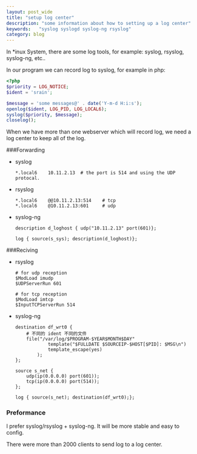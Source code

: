 ```yaml
---
layout: post_wide
title: "setup log center"
description: "some information about how to setting up a log center"
keywords:   "syslog syslogd syslog-ng rsyslog"
category: blog
---
```


In *inux System, there are some log tools, for example: syslog, rsyslog, syslog-ng, etc..

In our program we can record log to syslog, for example in php:

```php
<?php
$priority = LOG_NOTICE;
$ident = 'srain';

$message = 'some messages@' . date('Y-m-d H:i:s');
openlog($ident, LOG_PID, LOG_LOCAL6);
syslog($priority, $message);
closelog();
```

When we have more than one webserver which will record log, we need a log center to keep all of the log.


###Forwarding 

* syslog

    ```
    *.local6    10.11.2.13  # the port is 514 and using the UDP protocal.
    ```

* rsyslog

    ```
    *.local6    @@10.11.2.13:514    # tcp
    *.local6    @10.11.2.13:601     # udp
    ```

* syslog-ng

    ```
    description d_loghost { udp("10.11.2.13" port(601)};

    log { source(s_sys); description(d_loghost)};
    ```

###Reciving

*   rsyslog

    ```
    # for udp reception
    $ModLoad imudp
    $UDPServerRun 601
    
    # for tcp reception
    $ModLoad imtcp
    $InputTCPServerRun 514
    ```

*   syslog-ng

    ```
    destination df_wrt0 {
        # 不同的 ident 不同的文件
        file("/var/log/$PROGRAM-$YEAR$MONTH$DAY"
                template("$FULLDATE $SOURCEIP-$HOST[$PID]: $MSG\n")
                template_escape(yes)
            );
    };

    source s_net {
        udp(ip(0.0.0.0) port(601));
        tcp(ip(0.0.0.0) port(514));
    };

    log { source(s_net); destination(df_wrt0);};
    ```

### Preformance

I prefer syslog/rsyslog + syslog-ng. It will be more stable and easy to config.

There were more than 2000 clients to send log to a log center.

